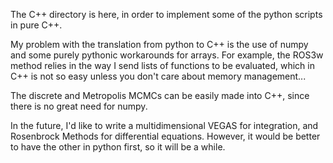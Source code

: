 The C++ directory is here, in order to implement some of the python scripts in pure C++.


My problem with the translation from python to C++ is the use of numpy and some purely pythonic workarounds
for arrays. For example, the ROS3w method relies in the way I send lists of functions to be evaluated,
which in C++ is not so easy unless you don't care about memory management...

The discrete and Metropolis MCMCs can be easily made into C++, since there is no great need for numpy.

In the future, I'd like to write a multidimensional VEGAS for integration, and Rosenbrock Methods for differential
equations. However, it would be better to have the other in python first, so it will be a while.
